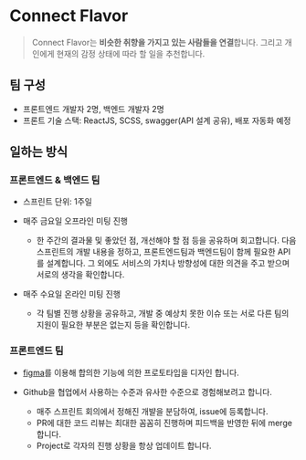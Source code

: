 # Connect Flavor

> Connect Flavor는 **비슷한 취향을 가지고 있는 사람들을 연결**합니다. 그리고 개인에게 현재의 감정 상태에 따라 할 일을 추천합니다.

## 팀 구성

- 프론트엔드 개발자 2명, 백엔드 개발자 2명
- 프론트 기술 스택: ReactJS, SCSS, swagger(API 설계 공유), 배포 자동화 예정

## 일하는 방식

### 프론트엔드 & 백엔드 팀

- 스프린트 단위: 1주일
- 매주 금요일 오프라인 미팅 진행

  - 한 주간의 결과물 및 좋았던 점, 개선해야 할 점 등을 공유하며 회고합니다. 다음 스프린트의 개발 내용을 정하고, 프론트엔드팀과 백엔드팀이 함께 필요한 API를 설계합니다. 그 외에도 서비스의 가치나 방향성에 대한 의견을 주고 받으며 서로의 생각을 확인합니다.

- 매주 수요일 온라인 미팅 진행
  - 각 팀별 진행 상황을 공유하고, 개발 중 예상치 못한 이슈 또는 서로 다른 팀의 지원이 필요한 부분은 없는지 등을 확인합니다.

### 프론트엔드 팀

- [figma](https://www.figma.com/file/3rjXMNRb7DhheV2cpCu0Ql/interest-sharing-sns?node-id=0%3A1)를 이용해 합의한 기능에 의한 프로토타입을 디자인 합니다.

- Github을 협업에서 사용하는 수준과 유사한 수준으로 경험해보려고 합니다.
  - 매주 스프린트 회의에서 정해진 개뱔을 분담하여, issue에 등록합니다.
  - PR에 대한 코드 리뷰는 최대한 꼼꼼히 진행하며 피드백을 반영한 뒤에 merge 합니다.
  - Project로 각자의 진행 상황을 항상 업데이트 합니다.
